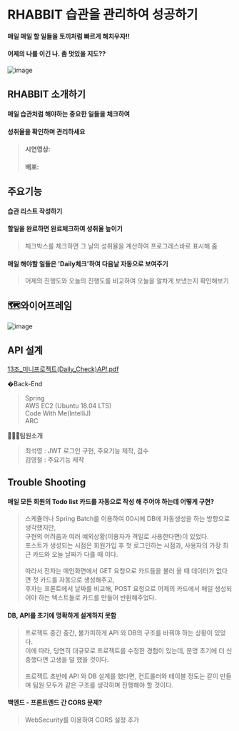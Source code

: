 # RHABBIT 습관을 관리하여 성공하기
#### 매일 매일 할 일들을 토끼처럼 빠르게 해치우자!!
#### 어제의 나를 이긴 나. 좀 멋있을 지도??
![image](https://user-images.githubusercontent.com/86106738/145660960-ab9e9351-b3cd-40e8-a606-0bd15823222c.png)
## RHABBIT 소개하기
#### 매일 습관처럼 해야하는 중요한 일들을 체크하여 
#### 성취율을 확인하며 관리하세요

> ####  시연영상:
> ####  배포:

## 주요기능
#### 습관 리스트 작성하기

#### 할일을 완료하면 완료체크하여 성취율 높이기
> 체크박스를 체크하면 그 날의 성취율을 계산하여 프로그레스바로 표시해 줌

#### 매일 해야할 일들은 'Daily체크'하여 다음날 자동으로 보여주기
> 어제의 진행도와 오늘의 진행도를 비교하여 오늘을 알차게 보냈는지 확인해보기
 
## 🗺와이어프레임
![image](https://user-images.githubusercontent.com/86106738/145660434-1f838d4d-4eb6-4fe9-aeda-64cf4f4b377b.png)

## API 설계
 
 [13조_미니프로젝트(Daily_Check)_API_.pdf](https://github.com/Rhabbit13/Rhabbit-FrontEnd/files/7696328/13._.Daily_Check._API_.pdf)

�Back-End
> Spring  
> AWS EC2 (Ubuntu 18.04 LTS)  
> Code With Me(IntelliJ)    
> ARC  

🧑🏻‍💻팀원소개
> 최석영 : JWT 로그인 구현, 주요기능 제작, 검수  
> 김영철 : 주요기능 제작

## Trouble Shooting
#### 매일 모든 회원의 Todo list 카드를 자동으로 작성 해 주어야 하는데 어떻게 구현?  
> 스케쥴러나 Spring Batch를 이용하여 00시에 DB에 자동생성을 하는 방향으로 생각했지만, <br> 구현의 어려움과 여러 예외상황(이용자가 격일로 사용한다면)이 있었다.<br>
> 포스트가 생성되는 시점은 회원가입 후 첫 로그인하는 시점과, 사용자의 가장 최근 카드와 오늘 날짜가 다를 때 이다.<br><br>
> 따라서 전자는 메인화면에서 GET 요청으로 카드들을 불러 올 때 데이터가 없다면 첫 카드를 자동으로 생성해주고,<br>
>  후자는 프론트에서 날짜를 비교해, POST 요청으로 어제의 카드에서 매일 생성되어야 하는 텍스트들로 카드를 만들어 반환해주었다.

#### DB, API를 초기에 명확하게 설계하지 못함
> 프로젝트 중간 중간, 불가피하게 API 와 DB의 구조를 바꿔야 하는 상황이 있었다.<br>
> 이에 따라, 당연히 대규모로 프로젝트를 수정한 경험이 있는데, 분명 초기에 더 신중했다면 고생을 덜 했을 것이다.<br><br>
> 프로젝트 초반에 API 와 DB 설계를 했다면, 컨트롤러와 테이블 정도는 같이 만들며 팀원 모두가 같은 구조를 생각하며 진행해야 할 것이다.<br>

#### 백엔드 - 프론트엔드  간 CORS 문제?  
> WebSecurity를 이용하여 CORS 설정 추가

